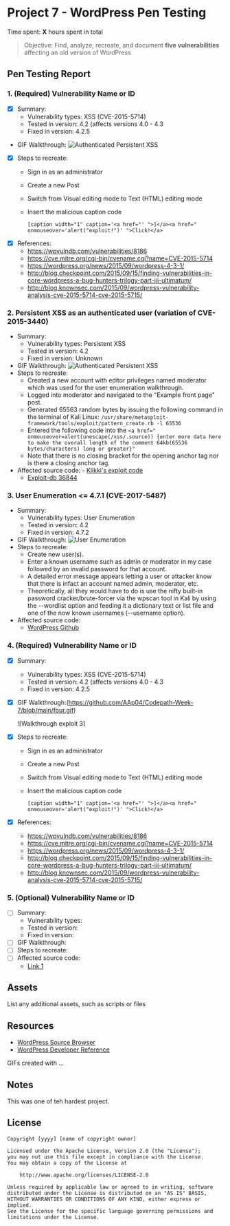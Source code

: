 # Project 7 - WordPress Pen Testing

Time spent: **X** hours spent in total

> Objective: Find, analyze, recreate, and document **five vulnerabilities** affecting an old version of WordPress

## Pen Testing Report

### 1. (Required) Vulnerability Name or ID
  - [x] Summary:
    - Vulnerability types: XSS (CVE-2015-5714)
    - Tested in version: 4.2 (affects versions 4.0 - 4.3
    - Fixed in version: 4.2.5
  - GIF Walkthrough: ![Authenticated Persistent XSS](https://github.com/AAp04/Codepath-Week-7/blob/main/One.gif)


  - [x] Steps to recreate:
      - Sign in as an administrator
      - Create a new Post
      - Switch from Visual editing mode to Text (HTML) editing mode
      - Insert the malicious caption code

        `[caption width="1" caption='<a href="' ">]</a><a href=" onmouseover='alert("exploit!")' ">Click!</a>`
  - [x] References:
      - https://wpvulndb.com/vulnerabilities/8186
      - https://cve.mitre.org/cgi-bin/cvename.cgi?name=CVE-2015-5714
      - https://wordpress.org/news/2015/09/wordpress-4-3-1/
      - http://blog.checkpoint.com/2015/09/15/finding-vulnerabilities-in-core-wordpress-a-bug-hunters-trilogy-part-iii-ultimatum/
      - http://blog.knownsec.com/2015/09/wordpress-vulnerability-analysis-cve-2015-5714-cve-2015-5715/

  
### 2. Persistent XSS as an authenticated user (variation of CVE-2015-3440)
  - Summary: 
    - Vulnerability types: Persistent XSS
    - Tested in version: 4.2
    - Fixed in version: Unknown
  - GIF Walkthrough: ![Authenticated Persistent XSS](https://github.com/AAp04/Codepath-Week-7/blob/main/two.gif)
  - Steps to recreate: 
    - Created a new account with editor privileges named moderator which was used for the user enumeration walkthrough.
    - Logged into moderator and navigated to the "Example front page" post.
    - Generated 65563 random bytes by issuing the following command in the terminal of Kali Linux: `/usr/share/metasploit-framework/tools/exploit/pattern_create.rb -l 65536`
    - Entered the following code into the `<a href=" onmouseover=alert(unescape(/xss/.source)) {enter more data here to make the overall length of the comment 64kb(65536 bytes/characters) long or greater}"`
    - Note that there is no closing bracket for the opening anchor tag nor is there a closing anchor tag.
  -  Affected source code:
    - [Klikki's exploit code](https://klikki.fi/adv/wordpress2.html)
      - [Exploit-db 36844](https://www.exploit-db.com/exploits/36844/)

### 3. User Enumeration <= 4.7.1 (CVE-2017-5487)
 - Summary: 
    - Vulnerability types: User Enumeration
    - Tested in version: 4.2
    - Fixed in version: 4.7.2
  - GIF Walkthrough: ![User Enumeration](https://github.com/AAp04/Codepath-Week-7/blob/main/three.gif)
  - Steps to recreate: 
    - Create new user(s).
    - Enter a known username such as admin or moderator in my case followed by an invalid password for that account.
    - A detailed error message appears letting a user or attacker know that there is infact an account named admin, moderator, etc.
    - Theoretically, all they would have to do is use the nifty built-in password cracker/brute-forcer via the wpscan tool in Kali by using the --wordlist option and feeding it a dictionary text or list file and one of the now known usernames (--username option).
  - Affected source code:
    - [WordPress Github](https://github.com/WordPress/WordPress/commit/daf358983cc1ce0c77bf6d2de2ebbb43df2add60)
### 4. (Required) Vulnerability Name or ID
  - [x] Summary:
    - Vulnerability types: XSS (CVE-2015-5714)
    - Tested in version: 4.2 (affects versions 4.0 - 4.3
    - Fixed in version: 4.2.5
  - [x] GIF Walkthrough:(https://github.com/AAp04/Codepath-Week-7/blob/main/four.gif)

    ![Walkthrough exploit 3]
  - [x] Steps to recreate:
      - Sign in as an administrator
      - Create a new Post
      - Switch from Visual editing mode to Text (HTML) editing mode
      - Insert the malicious caption code

        `[caption width="1" caption='<a href="' ">]</a><a href=" onmouseover='alert("exploit!")' ">Click!</a>`
  - [x] References:
      - https://wpvulndb.com/vulnerabilities/8186
      - https://cve.mitre.org/cgi-bin/cvename.cgi?name=CVE-2015-5714
      - https://wordpress.org/news/2015/09/wordpress-4-3-1/
      - http://blog.checkpoint.com/2015/09/15/finding-vulnerabilities-in-core-wordpress-a-bug-hunters-trilogy-part-iii-ultimatum/
      - http://blog.knownsec.com/2015/09/wordpress-vulnerability-analysis-cve-2015-5714-cve-2015-5715/


### 5. (Optional) Vulnerability Name or ID

- [ ] Summary: 
  - Vulnerability types:
  - Tested in version:
  - Fixed in version: 
- [ ] GIF Walkthrough: 
- [ ] Steps to recreate: 
- [ ] Affected source code:
  - [Link 1](https://core.trac.wordpress.org/browser/tags/version/src/source_file.php) 

## Assets

List any additional assets, such as scripts or files

## Resources

- [WordPress Source Browser](https://core.trac.wordpress.org/browser/)
- [WordPress Developer Reference](https://developer.wordpress.org/reference/)

GIFs created with  ...
<!-- Recommended GIF Tools:
[Kap](https://getkap.co/) for macOS
[ScreenToGif](https://www.screentogif.com/) for Windows
[peek](https://github.com/phw/peek) for Linux. -->

## Notes

This was one of teh hardest project.

## License

    Copyright [yyyy] [name of copyright owner]

    Licensed under the Apache License, Version 2.0 (the "License");
    you may not use this file except in compliance with the License.
    You may obtain a copy of the License at

        http://www.apache.org/licenses/LICENSE-2.0

    Unless required by applicable law or agreed to in writing, software
    distributed under the License is distributed on an "AS IS" BASIS,
    WITHOUT WARRANTIES OR CONDITIONS OF ANY KIND, either express or implied.
    See the License for the specific language governing permissions and
    limitations under the License.
